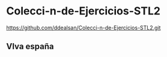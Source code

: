 # Colecci-n-de-Ejercicios-STL2

https://github.com/ddealsan/Colecci-n-de-Ejercicios-STL2.git

## VIva españa

